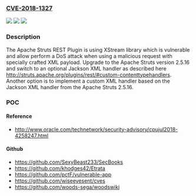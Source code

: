 ### [CVE-2018-1327](https://cve.mitre.org/cgi-bin/cvename.cgi?name=CVE-2018-1327)
![](https://img.shields.io/static/v1?label=Product&message=Apache%20Struts&color=blue)
![](https://img.shields.io/static/v1?label=Version&message=n%2Fa&color=blue)
![](https://img.shields.io/static/v1?label=Vulnerability&message=DoS%20attack&color=brighgreen)

### Description

The Apache Struts REST Plugin is using XStream library which is vulnerable and allow perform a DoS attack when using a malicious request with specially crafted XML payload. Upgrade to the Apache Struts version 2.5.16 and switch to an optional Jackson XML handler as described here http://struts.apache.org/plugins/rest/#custom-contenttypehandlers. Another option is to implement a custom XML handler based on the Jackson XML handler from the Apache Struts 2.5.16.

### POC

#### Reference
- http://www.oracle.com/technetwork/security-advisory/cpujul2018-4258247.html

#### Github
- https://github.com/SexyBeast233/SecBooks
- https://github.com/khodges42/Etrata
- https://github.com/pctF/vulnerable-app
- https://github.com/wiseeyesent/cves
- https://github.com/woods-sega/woodswiki

